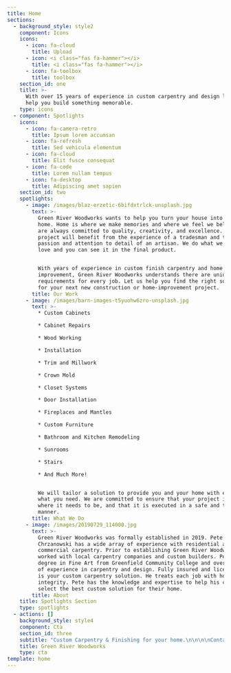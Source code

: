 ```yaml
---
title: Home
sections:
  - background_style: style2
    component: Icons
    icons:
      - icon: fa-cloud
        title: Upload
      - icon: <i class="fas fa-hammer"></i>
        title: <i class="fas fa-hammer"></i>
      - icon: fa-toolbox
        title: toolbox
    section_id: one
    title: >-
      With over 15 years of experience in custom carpentry and design let us
      help you build something memorable.
    type: icons
  - component: Spotlights
    icons:
      - icon: fa-camera-retro
        title: Ipsum lorem accumsan
      - icon: fa-refresh
        title: Sed vehicula elementum
      - icon: fa-cloud
        title: Elit fusce consequat
      - icon: fa-code
        title: Lorem nullam tempus
      - icon: fa-desktop
        title: Adipiscing amet sapien
    section_id: two
    spotlights:
      - image: /images/blaz-erzetic-6bifdxtrlck-unsplash.jpg
        text: >-
          Green River Woodworks wants to help you turn your house into your
          home. Home is where we make memories and where we feel we belong. We
          are always committed to quality, creativity, and excellence. Your
          project will benefit from the experience of a tradesman and the
          passion and attention to detail of an artisan. We do what we know and
          love and you can see it in the final product. 


          With years of experience in custom finish carpentry and home
          improvement, Green River Woodworks understands there are unique
          requirements for every job. Let us help you find the right solution
          for your next new construction or home-improvement project.
        title: Our Work
      - image: /images/barn-images-t5yuohw6zro-unsplash.jpg
        text: >-
          * Custom Cabinets

          * Cabinet Repairs

          * Wood Working

          * Installation

          * Trim and Millwork

          * Crown Mold

          * Closet Systems

          * Door Installation

          * Fireplaces and Mantles

          * Custom Furniture

          * Bathroom and Kitchen Remodeling

          * Sunrooms

          * Stairs

          * And Much More!


          We will tailor a solution to provide you and your home with exactly
          what you need. We are committed to ensure that your project is always
          where it needs to be, and that it is executed in a safe and timely
          manner.
        title: What We Do
      - image: /images/20190729_114000.jpg
        text: >-
          Green River Woodworks was formally established in 2019. Pete
          Chrzanowski has a wide array of experience with residential and
          commercial carpentry. Prior to establishing Green River Woodworks, he
          worked with local carpentry companies and custom builders. Pete has a
          degree in Fine Art from Greenfield Community College and over 15 years
          of experience in carpentry and design. Fully insured and licensed, he
          is your custom carpentry solution. He treats each job with honesty and
          integrity. Pete has the knowledge and expertise to help his clients
          select the best custom solution for their home.
        title: About
    title: Spotlights Section
    type: spotlights
  - actions: []
    background_style: style4
    component: Cta
    section_id: three
    subtitle: "Custom Carpentry & Finishing for your home.\n\n\n\nContact us:\n\n\U0001F4F1413-522-0583\n\n\U0001F4E7 pete@greenriverwoodworks.com"
    title: Green River Woodworks
    type: cta
template: home
---
```


